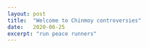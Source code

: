 ```yaml
---
layout: post
title:  "Welcome to Chinmoy controversies"
date:   2020-06-25
excerpt: "run peace runners"
---
```

